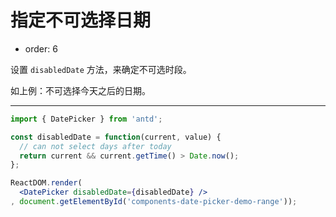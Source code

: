 # 指定不可选择日期

- order: 6

设置 `disabledDate` 方法，来确定不可选时段。

如上例：不可选择今天之后的日期。

---

````jsx
import { DatePicker } from 'antd';

const disabledDate = function(current, value) {
  // can not select days after today
  return current && current.getTime() > Date.now();
};

ReactDOM.render(
  <DatePicker disabledDate={disabledDate} />
, document.getElementById('components-date-picker-demo-range'));
````
